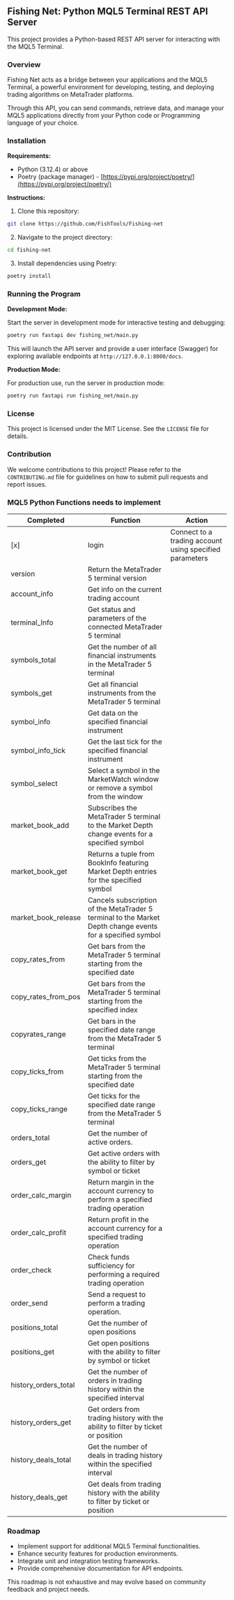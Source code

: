 ## Fishing Net: Python MQL5 Terminal REST API Server

This project provides a Python-based REST API server for interacting with the MQL5 Terminal. 


### Overview

Fishing Net acts as a bridge between your applications and the MQL5 Terminal, a powerful environment for developing, testing, and deploying trading algorithms on MetaTrader platforms. 

Through this API, you can send commands, retrieve data, and manage your MQL5 applications directly from your Python code or Programming language of your choice.


### Installation

**Requirements:**

* Python (3.12.4) or above 
* Poetry (package manager) - [https://pypi.org/project/poetry/](https://pypi.org/project/poetry/)

**Instructions:**

1. Clone this repository:

```bash
git clone https://github.com/FishTools/Fishing-net
```

2. Navigate to the project directory:

```bash
cd fishing-net
```

3. Install dependencies using Poetry:

```bash
poetry install
```


### Running the Program

**Development Mode:**

Start the server in development mode for interactive testing and debugging:

```bash
poetry run fastapi dev fishing_net/main.py
```

This will launch the API server and provide a user interface (Swagger) for exploring available endpoints at `http://127.0.0.1:8000/docs`.

**Production Mode:**

For production use, run the server in production mode:

```bash
poetry run fastapi run fishing_net/main.py
```


### License

This project is licensed under the MIT License. See the `LICENSE` file for details.


### Contribution

We welcome contributions to this project! Please refer to the `CONTRIBUTING.md` file for guidelines on how to submit pull requests and report issues.

### MQL5 Python Functions needs to implement

| Completed<br> | Function<br> | Action<br> |
|---|---|---|
| [x] | login<br> | Connect to a trading account using specified parameters<br> |
| version<br> | Return the MetaTrader 5 terminal version<br> |
| account_info<br> | Get info on the current trading account<br> |
| terminal_Info<br> | Get status and parameters of the connected MetaTrader 5 terminal<br> |
| symbols_total<br> | Get the number of all financial instruments in the MetaTrader 5 terminal<br> |
| symbols_get<br> | Get all financial instruments from the MetaTrader 5 terminal<br> |
| symbol_info<br> | Get data on the specified financial instrument<br> |
| symbol_info_tick<br> | Get the last tick for the specified financial instrument<br> |
| symbol_select<br> | Select a symbol in the MarketWatch window or remove a symbol from the window<br> |
| market_book_add<br> | Subscribes the MetaTrader 5 terminal to the Market Depth change events for a specified symbol<br> |
| market_book_get<br> | Returns a tuple from BookInfo featuring Market Depth entries for the specified symbol<br> |
| market_book_release<br> | Cancels subscription of the MetaTrader 5 terminal to the Market Depth change events for a specified symbol<br> |
| copy_rates_from<br> | Get bars from the MetaTrader 5 terminal starting from the specified date<br> |
| copy_rates_from_pos<br> | Get bars from the MetaTrader 5 terminal starting from the specified index<br> |
| copyrates_range<br> | Get bars in the specified date range from the MetaTrader 5 terminal<br> |
| copy_ticks_from<br> | Get ticks from the MetaTrader 5 terminal starting from the specified date<br> |
| copy_ticks_range<br> | Get ticks for the specified date range from the MetaTrader 5 terminal<br> |
| orders_total<br> | Get the number of active orders.<br> |
| orders_get<br> | Get active orders with the ability to filter by symbol or ticket<br> |
| order_calc_margin<br> | Return margin in the account currency to perform a specified trading operation<br> |
| order_calc_profit<br> | Return profit in the account currency for a specified trading operation<br> |
| order_check<br> | Check funds sufficiency for performing a required trading operation<br> |
| order_send<br> | Send a request to perform a trading operation.<br> |
| positions_total<br> | Get the number of open positions<br> |
| positions_get<br> | Get open positions with the ability to filter by symbol or ticket<br> |
| history_orders_total<br> | Get the number of orders in trading history within the specified interval<br> |
| history_orders_get<br> | Get orders from trading history with the ability to filter by ticket or position<br> |
| history_deals_total<br> | Get the number of deals in trading history within the specified interval<br> |
| history_deals_get<br> | Get deals from trading history with the ability to filter by ticket or position<br> |


### Roadmap

* Implement support for additional MQL5 Terminal functionalities.
* Enhance security features for production environments.
* Integrate unit and integration testing frameworks.
* Provide comprehensive documentation for API endpoints.

This roadmap is not exhaustive and may evolve based on community feedback and project needs.

